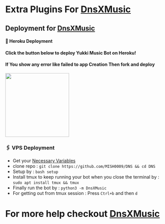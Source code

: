 # Extra Plugins For [DnsXMusic](https://github.com/MISH0009/DNS)


## Deployment for [DnsXMusic](https://github.com/MISH0009/DNS)

#### 🚀 Heroku Deployment

<h4>Click the button below to deploy Yukki Music Bot on Heroku!</h4>    
<h4>If You show any error like failed to app Creation Then fork and deploy </h4>
<a href="https://dashboard.heroku.com/new?template=https://github.com/MISH0009/DNS"><img src="https://img.shields.io/badge/Deploy%20To%20Heroku-teal?style=for-the-badge&logo=heroku" width="200""/></a>


### 🖇 VPS Deployment
- Get your [Necessary Variables](https://github.com/MISH0009/DNS/blob/master/sample.env)
- clone repo : `git clone https://github.com/MISH0009/DNS && cd DNS`
- Setup by : `bash setup`
- Install tmux to keep running your bot when you close the terminal by :
`sudo apt install tmux && tmux`
- Finally run the bot by :
`python3 -m DnsXMusic`
- For getting out from tmux session : Press `Ctrl+b` and then `d`<br>


# For more help checkout [DnsXMusic](https://github.com/MISH0009/DNS)
